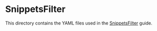 # SnippetsFilter

This directory contains the YAML files used in the [SnippetsFilter](https://docs.nginx.com/nginx-gateway-fabric/how-to/traffic-management/snippets-filters/) guide.

